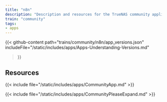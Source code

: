 ```yaml
---
title: "n8n"
description: "Description and resources for the TrueNAS community application called n8n."
train: "community"
tags:
- apps
---
```


{{< github-content 
    path="trains/community/n8n/app_versions.json"
	includeFile="/static/includes/apps/Apps-Understanding-Versions.md"
>}}

## Resources

{{< include file="/static/includes/apps/CommunityApp.md" >}}

{{< include file="/static/includes/apps/CommunityPleaseExpand.md" >}}

<!--
<div class="docs-sections">

{{< doc-card title="<appname> Deployments" link="/resources/"
descr="How to deploy and configure the <appname> app." >}}

</div>
-->
